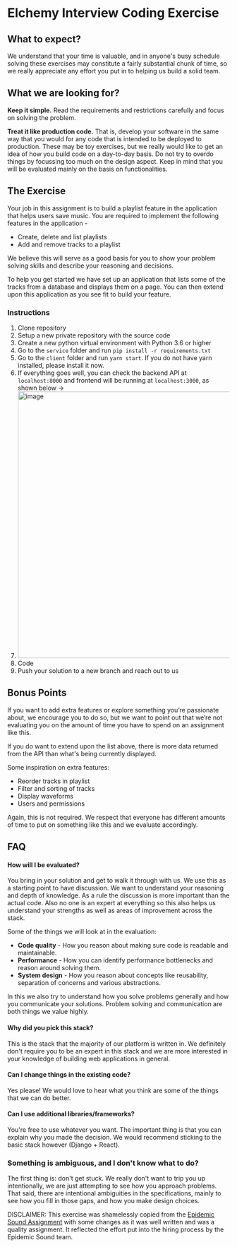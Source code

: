 # Elchemy Interview Coding Exercise

## What to expect?
We understand that your time is valuable, and in anyone's busy schedule solving these exercises may constitute a fairly substantial chunk of time, so we really appreciate any effort you put in to helping us build a solid team.

## What we are looking for?
**Keep it simple.** Read the requirements and restrictions carefully and focus on solving the problem.

**Treat it like production code.** That is, develop your software in the same way that you would for any code that is intended to be deployed to production. These may be toy exercises, but we really would like to get an idea of how you build code on a day-to-day basis. Do not try to overdo things by focussing too much on the design aspect. Keep in mind that you will be evaluated mainly on the basis on functionalities.


## The Exercise
Your job in this assignment is to build a playlist feature in the application that helps users save music. You are required to implement the following features in the application - 
- Create, delete and list playlists
- Add and remove tracks to a playlist

We believe this will serve as a good basis for you to show your problem solving skills and describe your reasoning and decisions.

To help you get started we have set up an application that lists some of the tracks from a database and displays them on a page. You can then extend upon this application as you see fit to build your feature.

### Instructions
1. Clone repository
2. Setup a new private repository with the source code
3. Create a new python virtual environment with Python 3.6 or higher
4. Go to the `service` folder and run `pip install -r requirements.txt`
5. Go to the `client` folder and run `yarn start`. If you do not have yarn installed, please install it now.
6. If everything goes well, you can check the backend API at `localhost:8000` and frontend will be running at `localhost:3000`, as shown below ->
7. <img width="604" alt="image" src="https://user-images.githubusercontent.com/16581564/171032745-71b35b23-fe6f-4e5a-bbee-87cd6161f2ec.png">
8. Code
9. Push your solution to a new branch and reach out to us


## Bonus Points
If you want to add extra features or explore something you’re passionate about, we encourage you to do so, but we want to point out that we’re not evaluating you on the amount of time you have to spend on an assignment like this.

If you do want to extend upon the list above, there is more data returned from the API than what's being currently displayed.

Some inspiration on extra features:
- Reorder tracks in playlist
- Filter and sorting of tracks
- Display waveforms
- Users and permissions

Again, this is not required. We respect that everyone has different amounts of time to put on something like this and we evaluate accordingly.


## FAQ
#### How will I be evaluated?
You bring in your solution and get to walk it through with us. We use this as a starting point to have discussion. We want to understand your reasoning and depth of knowledge. As a rule the discussion is more important than the actual code. Also no one is an expert at everything so this also helps us understand your strengths as well as areas of improvement across the stack.

Some of the things we will look at in the evaluation:
- **Code quality** - How you reason about making sure code is readable and maintainable.
- **Performance** - How you can identify performance bottlenecks and reason around solving them.
- **System design** - How you reason about concepts like reusability, separation of concerns and various abstractions.

In this we also try to understand how you solve problems generally and how you communicate your solutions. Problem solving and communication are both things we value highly.

#### Why did you pick this stack?
This is the stack that the majority of our platform is written in. We definitely don't require you to be an expert in this stack and we are more interested in your knowledge of building web applications in general.

#### Can I change things in the existing code?
Yes please! We would love to hear what you think are some of the things that we can do better.

#### Can I use additional libraries/frameworks?
You're free to use whatever you want. The important thing is that you can explain why you made the decision. We would recommend sticking to the basic stack however (Django + React).

### Something is ambiguous, and I don't know what to do?
The first thing is: don't get stuck. We really don't want to trip you up intentionally, we are just attempting to see how you approach problems. That said, there are intentional ambiguities in the specifications, mainly to see how you fill in those gaps, and how you make design choices.

DISCLAIMER: This exercise was shamelessly copied from the [Epidemic Sound Assignment](https://github.com/epidemicsound/fullstack-take-home-assignment) with some changes as it was well written and was a quality assignment. It reflected the effort put into the hiring process by the Epidemic Sound team.
